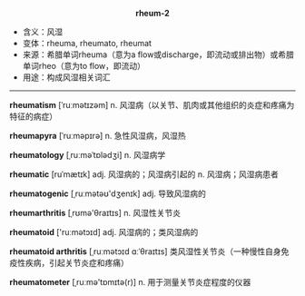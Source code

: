 
**<center>rheum-2</center>**

- <span class="definition">含义：风湿</span>
- <span class="definition">变体：rheuma, rheumato, rheumat</span>
- <span class="definition">来源：希腊单词rheuma（意为a flow或discharge，即流动或排出物）或希腊单词rheo（意为to flow，即流动）</span>
- <span class="definition">用途：构成风湿相关词汇</span>

---

<span class="vocabulary">**rheumatism**</span> [ˈruːmətɪzəm] n. 风湿病（以关节、肌肉或其他组织的炎症和疼痛为特征的病症）

<span class="vocabulary">**rheumapyra**</span> [ˈruːməpɪrә] n. 急性风湿病，风湿热

<span class="vocabulary">**rheumatology**</span> [ˌruːməˈtɒlədʒi] n. 风湿病学

<span class="vocabulary">**rheumatic**</span> [ruˈmætɪk] adj. 风湿病的；风湿病引起的 n. 风湿病；风湿病患者

<span class="vocabulary">**rheumatogenic**</span> [ˌruːmətəʊ'dʒenɪk] adj. 导致风湿病的

<span class="vocabulary">**rheumarthritis**</span> [ˌrʊmə'θraɪtɪs] n. 风湿性关节炎

<span class="vocabulary">**rheumatoid**</span> ['ruːmətɔɪd] adj. 风湿病的；类风湿病的

<span class="vocabulary">**rheumatoid arthritis**</span> [ˌruːmətɔɪd ɑːˈθraɪtɪs] 类风湿性关节炎（一种慢性自身免疫性疾病，引起关节炎症和疼痛）

<span class="vocabulary">**rheumatometer**</span> [ˌruːmə'tɒmɪtә(r)] n. 用于测量关节炎症程度的仪器
